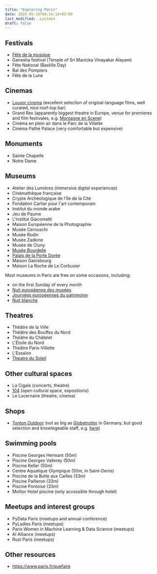 ```yaml
---
title: "Exploring Paris"
date: 2025-05-18T00:14:14+02:00
last_modified: .Lastmod
draft: false
---
```


## Festivals

- [Fête de la musique](https://fetedelamusique.culture.gouv.fr/)
- Ganesha festival (Temple of Sri Manicka Vinayakar Alayam)
- Fête National (Bastille Day)
- Bal des Pompiers
- Fête de la Lune

## Cinemas

- [Louxor cinema](https://www.cinemalouxor.fr) (excellent selection of original-language films, well curated, nice roof-top bar)
- Grand Rex (apparently biggest theatre in Europe, venue for premieres and film festivales, e.g. [Montagne en Scene](https://www.montagne-en-scene.com/))
- Cinéma en plein air dans le Parc de la Villette
- Cinéma Pathé Palace (very comfortable but expensive)

## Monuments

- Sainte Chapelle
- Notre Dame

## Museums

- Atelier des Lumières (immersive digital experiences)
- Cinémathèque française
- Crypte Archéologique de l'İle de la Cité
- Fondation Cartier pour l'art contemporain
- Institut du monde arabe
- Jeu de Paume
- L'institut Giacometti
- Maison Européenne de la Photographie
- Musée Cernuschi
- Musée Rodin
- Musée Zadkine
- Musée de Cluny
- [Musée Bourdelle](https://www.bourdelle.paris.fr)
- [Palais de la Porte Dorée](https://www.palais-portedoree.fr/)
- Maison Gainsbourg
- Maison La Roche de Le Corbusier

Most museums in Paris are free on some occasions, including:

- on the first Sunday of every month
- [Nuit européenne des musées](https://nuitdesmusees.culture.gouv.fr/)
- [Journées européennes du patrimoine](https://journeesdupatrimoine.culture.gouv.fr/)
- [Nuit blanche](https://www.paris.fr/nuit-blanche-2025)

## Theatres

- Théâtre de la Ville
- Théâtre des Bouffes du Nord
- Théâtre du Châtelet
- L'Étoile du Nord
- Théâtre Paris-Villette
- L'Essaïon
- [Theatre du Soleil](https://theatre-du-soleil.fr)

## Other cultural spaces

- La Cigale (concerts, theatre)
- [104](https://www.104.fr) (open cultural space, expositions)
- Le Lucernaire (theatre, cinema)

## Shops

- [Tonton Outdoor](https://www.tonton-outdoor.com/) (not as big as [Globetrotter](https://www.globetrotter.de/) in Germany, but good selection and knowlegeable staff, e.g. [here](https://maps.app.goo.gl/E9sxUM9qqv4GWAJe7))

## Swimming pools

- Piscine Georges Hermant (50m)
- Piscine Georges Vallerey (50m)
- Piscine Keller (50m)
- Centre Aquatique Olympique (50m, in Saint-Denis)
- Piscine de la Butte aux Cailles (33m)
- Piscine Pailleron (33m)
- Piscine Pontoise (33m)
- Molitor Hotel piscine (only accessible through hotel)

## Meetups and interest groups

- PyData Paris (meetups and annual conference)
- PyLadies Paris (meetups)
- Paris Women in Machine Learning & Data Science (meetups)
- AI Alliance (meetups)
- Rust Paris (meetups)

## Other resources

- https://www.paris.fr/quefaire
